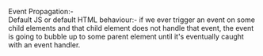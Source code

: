 Event Propagation:-   
Default JS or default HTML behaviour:- if we ever trigger an event on some child elements and that child element does not handle that event, the event is going to bubble up to some parent element until it's eventually caught with an event handler.   